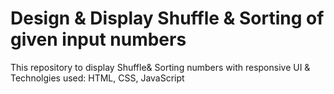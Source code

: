 # Design & Display Shuffle & Sorting of given input numbers
This repository to display Shuffle&amp; Sorting numbers with responsive UI & 
Technolgies used: HTML, CSS, JavaScript

